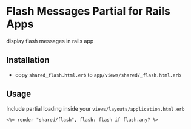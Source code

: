# Flash Messages Partial for Rails Apps

display flash messages in rails app

## Installation

* copy `shared_flash.html.erb` to `app/views/shared/_flash.html.erb`


## Usage

Include partial loading inside your `views/layouts/application.html.erb`

```erb
<%= render "shared/flash", flash: flash if flash.any? %>
```
